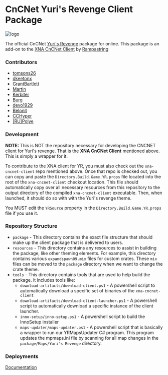 # CnCNet Yuri's Revenge Client Package

![logo](https://user-images.githubusercontent.com/6104940/219884309-a1737d96-c140-49ae-b235-456cc2c43d6a.png)

The official CnCNet [Yuri's Revenge](https://cncnet.org/yuris-revenge) package for online.
This package is an add-on to the [XNA CnCNet Client](https://github.com/CnCNet/xna-cncnet-client) by [Rampastring](https://github.com/Rampastring)

### Contributors

* [tomsons26](https://github.com/tomsons26)
* [dkeetonx](https://github.com/dkeetonx)
* [GrantBartlett](https://github.com/GrantBartlett)
* [Martin](https://forums.cncnet.org/profile/32538-ravage/)
* [Kerbiter](https://github.com/Metadorius)
* [Burg](https://github.com/alexp8)
* [devo1929](https://github.com/devo1929)
* [Belonit](https://github.com/Belonit)
* [CCHyper](https://github.com/CCHyper)
* [[RU]Polye](https://github.com/bhdrks78)

### Development

**NOTE:** This is NOT the repository necessary for developing the CNCNET client for Yuri's revenge. That is the **XNA CnCNet Client** mentioned above. This is simply a wrapper for it.

To contribute to the XNA client for YR, you must also check out the `xna-cncnet-client` repo mentioned above. Once that repo is checked out, you can copy and paste the `Directory.Build.Game.YR.props` file located into the root of the `xna-cncnet-client` checkout location. This file should automatically copy over all necessary resources from this repository to the output directory of the compiled `xna-cncnet-client` executable. Then, when launched, it should do so with with the Yuri's revenge theme.

You MUST edit the `YRSource` property in the `Directory.Build.Game.YR.props` file if you use it.

### Repository Structure

- `package` - This directory contains the exact file structure that should make up the client package that is delivered to users.
- `resources` - This directory contains any resources to assist in building the package, like other theming elements. For example, this directory contains various `expandspawn09.mix` files for custom crates. These `mix` files can be moved to the `package` directory when we want to change the crate theme.
- `tools` - This directory contains tools that are used to help build the package. It includes tools like:
  - `download-artifacts/download-client.ps1` - A powershell script to automatically download a specific set of binaries of the `xna-cncnet-client`
  - `download-artifacts/download-client-launcher.ps1` - A powershell script to automatically download a specific instance of the client launcher.
  - `inno-setup/inno-setup.ps1` - A powershell script to build the InnoSetup installer
  - `maps-updater/maps-updater.ps1` - A powershell script that is basically a wrapper to run our YRMapsUpdater C# program. This program updates the mpmaps.ini file by scanning for all map changes in the `package/Maps/Yuri's Revenge` directory.

### Deployments

[Documentation](DEPLOYMENTS.md)
